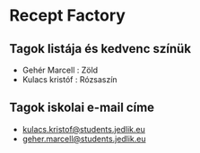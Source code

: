 # Recept Factory

## Tagok listája és kedvenc színük

- Gehér Marcell : Zöld
- Kulacs kristóf : Rózsaszín

## Tagok iskolai e-mail címe

- kulacs.kristof@students.jedlik.eu
- geher.marcell@students.jedlik.eu

